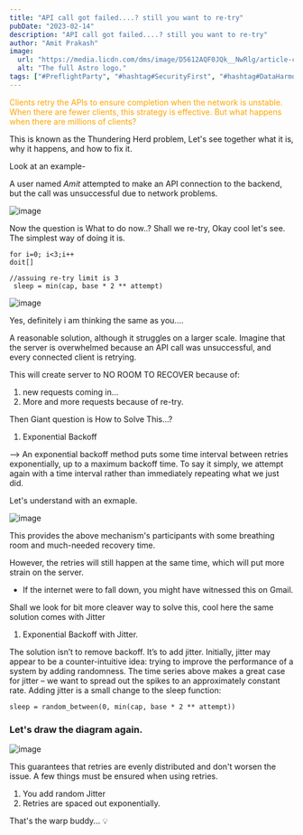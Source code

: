 ```yaml
---
title: "API call got failed....? still you want to re-try"
pubDate: "2023-02-14"
description: "API call got failed....? still you want to re-try"
author: "Amit Prakash"
image:
  url: "https://media.licdn.com/dms/image/D5612AQF0JQk__NwRlg/article-cover_image-shrink_423_752/0/1676323420309?e=1713398400&v=beta&t=udy1sTqUO_XS1jkhCtnmGjCRnM7sEwMa6d0Q4L9oux8"
  alt: "The full Astro logo."
tags: ["#PreflightParty", "#hashtag#SecurityFirst", "#hashtag#DataHarmony", "#hashtag#NoMoreWebWalls"]
---
```


<span style="color:orange">Clients retry the APIs to ensure completion when the network is unstable. When there are fewer clients, this strategy is effective. But what happens when there are millions of clients? </span>

This is known as the Thundering Herd problem, Let's see together what it is, why it happens, and how to fix it. 

Look at an example-

A user named *Amit* attempted to make an API connection to the backend, but the call was unsuccessful due to network problems.

![image](https://media.licdn.com/dms/image/D5612AQGwt_KP0YlydA/article-inline_image-shrink_1500_2232/0/1676321596732?e=1713398400&v=beta&t=ia1K09wySVfO2x-tr5QKzQCqnCd0SJwUAI8opxQomj0)

Now the question is What to do now..?
Shall we re-try, Okay cool let's see. The simplest way of doing it is.

```
for i=0; i<3;i++
doit[]

//assuing re-try limit is 3
 sleep = min(cap, base * 2 ** attempt)
 ```

 ![image](https://media.licdn.com/dms/image/D5612AQFyjfMi5q8T-A/article-inline_image-shrink_1500_2232/0/1676321933943?e=1713398400&v=beta&t=6g49lPW3nrcppqkPmT9pINdfbOIQrt_Vixn65ImTTtE)

Yes, definitely i am thinking the same as you....

A reasonable solution, although it struggles on a larger scale. Imagine that the server is overwhelmed because an API call was unsuccessful, and every connected client is retrying.

This will create server to NO ROOM TO RECOVER because of: 

1. new requests coming in...
2. More and more requests because of re-try.

Then Giant question is How to Solve This...?
1. Exponential Backoff 

--> An exponential backoff method puts some time interval between retries exponentially, up to a maximum backoff time. 
To say it simply, we attempt again with a time interval rather than immediately repeating what we just did.

Let's understand with an exmaple.

![image](https://media.licdn.com/dms/image/D5612AQHQPtB8dxAd6g/article-inline_image-shrink_1500_2232/0/1676322501483?e=1713398400&v=beta&t=m27vhN-0FAKRRMkE2oQHRN_UfJMXFUQatCJe1WrMTCM)

This provides the above mechanism's participants with some breathing room and much-needed recovery time.

However, the retries will still happen at the same time, which will put more strain on the server.
* If the internet were to fall down, you might have witnessed this on Gmail.

Shall we look for bit more cleaver way to solve this, cool here the same solution comes with Jitter
1. Exponential Backoff with Jitter.

The solution isn’t to remove backoff. It’s to add jitter. Initially, jitter may appear to be a counter-intuitive idea: trying to improve the performance of a system by adding randomness. The time series above makes a great case for jitter – we want to spread out the spikes to an approximately constant rate. Adding jitter is a small change to the sleep function:

```
sleep = random_between(0, min(cap, base * 2 ** attempt))

```

### Let's draw the diagram again.

![image](https://media.licdn.com/dms/image/D5612AQGdhFI_DxqkOQ/article-inline_image-shrink_1500_2232/0/1676323154156?e=1713398400&v=beta&t=iJjFUy7PSBHf7FeKvaIk3wT22Ppwn-3pxDQj0vrCm9E)

This guarantees that retries are evenly distributed and don't worsen the issue.
A few things must be ensured when using retries.

1. You add random Jitter
2. Retries are spaced out exponentially.

That's the warp buddy... 💡